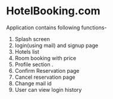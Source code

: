 # HotelBooking.com
Application contains following functions-
  1. Splash screen 
  2. login(using mail) and signup page
  3. Hotels list
  4. Room booking with price
  5. Profile section .
  6. Confirm Reservation page
  7. Cancel reservation page
  8. Change mail id
  9. User can view login history
